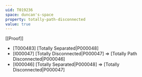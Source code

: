 ```yaml
---
uid: T019236
space: duncan's-space
property: totally-path-disconnected
value: true
---
```

[[Proof]]

* [T000483] [Totally Separated|P000048]
* [I000047] [Totally Disconnected|P000047] => [Totally Path Disconnected|P000046]
* [I000046] [Totally Separated|P000048] => [Totally Disconnected|P000047]

